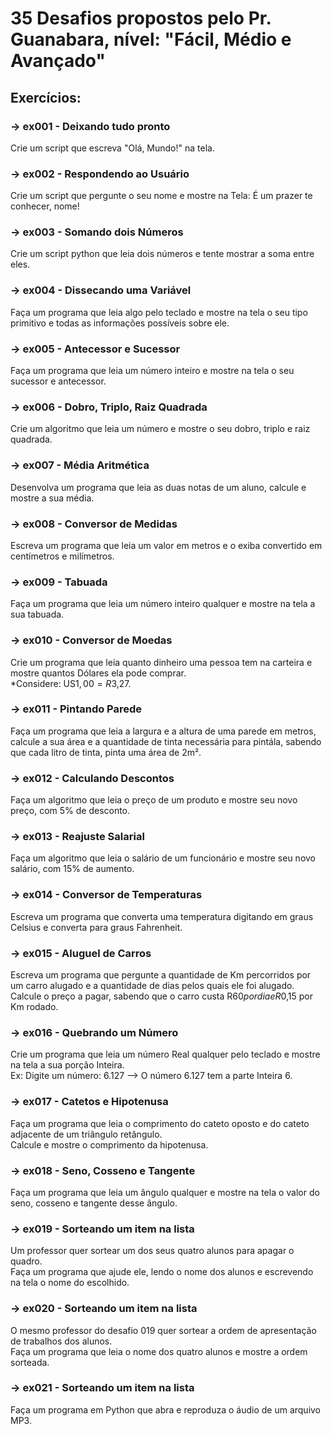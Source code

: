 # 35 Desafios propostos pelo Pr. Guanabara, nível: "Fácil,  Médio e Avançado"
## Exercícios:

### -> ex001 - Deixando tudo pronto <br/>
Crie um script que escreva "Olá, Mundo!" na tela. <br/>

### -> ex002 - Respondendo ao Usuário <br/>
Crie um script que pergunte o seu nome e mostre na Tela: É um prazer te conhecer, nome! <br/>

### -> ex003 - Somando dois Números <br/>
Crie um script python que leia dois números e tente mostrar a soma entre eles.<br/>

### -> ex004 - Dissecando uma Variável <br/>
Faça um programa que leia algo pelo teclado e mostre na tela o seu tipo primitivo e todas as informações possíveis sobre ele. <br/>

### -> ex005 - Antecessor e Sucessor <br/>
Faça um programa que leia um número inteiro e mostre na tela o seu sucessor e antecessor. <br/>

### -> ex006 - Dobro, Triplo, Raiz Quadrada <br/>
Crie um algoritmo que leia um número e mostre o seu dobro, triplo e raiz quadrada. <br/>

### -> ex007 - Média Aritmética <br/>
Desenvolva um programa que leia as duas notas de um aluno, calcule e mostre a sua média. <br/>

### -> ex008 - Conversor de Medidas <br/>
Escreva um programa que leia um valor em metros e o exiba convertido em centímetros e milímetros. <br/>

### -> ex009 - Tabuada <br/>
Faça um programa que leia um número inteiro qualquer e mostre na tela a sua tabuada. <br/>

### -> ex010 - Conversor de Moedas <br/>
Crie um programa que leia quanto dinheiro uma pessoa tem na carteira e mostre quantos Dólares ela pode comprar. <br/> *Considere: US$1,00 = R$3,27. <br/>

### -> ex011 - Pintando Parede <br/>
Faça um programa que leia a largura e a altura de uma parede em metros, calcule a sua área e a quantidade de tinta necessária para pintála, sabendo que cada litro de tinta, pinta uma área de 2m². <br/>

### -> ex012 - Calculando Descontos <br/>
Faça um algoritmo que leia o preço de um produto e mostre seu novo preço, com 5% de desconto. <br/>

### -> ex013 - Reajuste Salarial <br/>
Faça um algoritmo que leia o salário de um funcionário e mostre seu novo salário, com 15% de aumento. <br/>

### -> ex014 - Conversor de Temperaturas <br/>
Escreva um programa que converta uma temperatura digitando em graus Celsius e converta para graus Fahrenheit. <br/>

### -> ex015 - Aluguel de Carros <br/>
Escreva um programa que pergunte a quantidade de Km percorridos por um carro alugado e a quantidade de dias pelos
quais ele foi alugado. Calcule o preço a pagar, sabendo que o carro custa R$60 por dia e R$0,15 por Km rodado. <br/>

### -> ex016 - Quebrando um Número <br/>
Crie um programa que leia um número Real qualquer pelo teclado e mostre na tela a sua porção Inteira.<br/>
Ex: Digite um número: 6.127 --> O número 6.127 tem a parte Inteira 6. <br/>

### -> ex017 - Catetos e Hipotenusa <br/>
Faça um programa que leia o comprimento do cateto oposto e do cateto adjacente de um triângulo retângulo.<br/>
Calcule e mostre o comprimento da hipotenusa. <br/>

### -> ex018 - Seno, Cosseno e Tangente <br/>
Faça um programa que leia um ângulo qualquer e mostre na tela o valor do seno, cosseno e tangente desse ângulo. <br/>

### -> ex019 - Sorteando um item na lista <br/>
Um professor quer sortear um dos seus quatro alunos para apagar o quadro.<br/>
Faça um programa que ajude ele, lendo o nome dos alunos e escrevendo na tela o nome do escolhido. <br/>

### -> ex020 - Sorteando um item na lista <br/>
O mesmo professor do desafio 019 quer sortear a ordem de apresentação de trabalhos dos alunos.<br/>
Faça um programa que leia o nome dos quatro alunos e mostre a ordem sorteada. <br/>

### -> ex021 - Sorteando um item na lista <br/>
Faça um programa em Python que abra e reproduza o áudio de um arquivo MP3.
